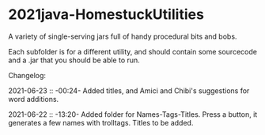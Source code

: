 # 2021java-HomestuckUtilities
A variety of single-serving jars full of handy procedural bits and bobs.

Each subfolder is for a different utility, and should contain some sourcecode and a .jar that you should be able to run.

Changelog:

2021-06-23 :: -00:24-  Added titles, and Amici and Chibi's suggestions for word additions.

2021-06-22 :: -13:20-  Added folder for Names-Tags-Titles.  Press a button, it generates a few names with trolltags.  Titles to be added.
